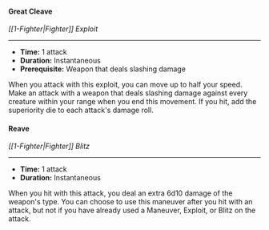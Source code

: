 #### Great Cleave
*[[1-Fighter|Fighter]] Exploit*
___
- **Time:** 1 attack
- **Duration:** Instantaneous
- **Prerequisite:** Weapon that deals slashing damage

When you attack with this exploit, you can move up to half your speed. Make an attack with a weapon that deals slashing damage against every creature within your range when you end this movement. If you hit, add the superiority die to each attack's damage roll.



#### Reave
*[[1-Fighter|Fighter]] Blitz*
___
- **Time:** 1 attack
- **Duration:** Instantaneous

When you hit with this attack, you deal an extra 6d10 damage of the weapon's type. You can choose to use this maneuver after you hit with an attack, but not if you have already used a Maneuver, Exploit, or Blitz on the attack.
